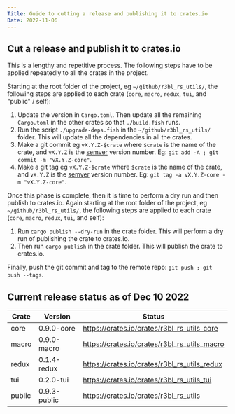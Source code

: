 ```yaml
---
Title: Guide to cutting a release and publishing it to crates.io
Date: 2022-11-06
---
```


## Cut a release and publish it to crates.io

This is a lengthy and repetitive process. The following steps have to be applied repeatedly to all
the crates in the project.

Starting at the root folder of the project, eg `~/github/r3bl_rs_utils/`, the following steps are
applied to each crate (`core`, `macro`, `redux`, `tui`, and "public" / self):

1. Update the version in `Cargo.toml`. Then update all the remaining `Cargo.toml` in the other
   crates so that `./build.fish` runs.
2. Run the script `./upgrade-deps.fish` in the `~/github/r3bl_rs_utils/` folder. This will update
   all the dependencies in all the crates.
3. Make a git commit eg `vX.Y.Z-$crate` where `$crate` is the name of the crate, and `vX.Y.Z` is the
   [semver](https://semver.org/) version number. Eg: `git add -A ; git commit -m "vX.Y.Z-core"`.
4. Make a git tag eg `vX.Y.Z-$crate` where `$crate` is the name of the crate, and `vX.Y.Z` is the
   [semver](https://semver.org/) version number. Eg: `git tag -a vX.Y.Z-core -m "vX.Y.Z-core"`.

Once this phase is complete, then it is time to perform a dry run and then publish to crates.io.
Again starting at the root folder of the project, eg `~/github/r3bl_rs_utils/`, the following steps
are applied to each crate (`core`, `macro`, `redux`, `tui`, and self):

1. Run `cargo publish --dry-run` in the crate folder. This will perform a dry run of publishing the
   crate to crates.io.
2. Then run `cargo publish` in the crate folder. This will publish the crate to crates.io.

Finally, push the git commit and tag to the remote repo: `git push ; git push --tags`.

## Current release status as of Dec 10 2022

| Crate  | Version      | Status                                       |
| ------ | ------------ | -------------------------------------------- |
| core   | 0.9.0-core   | https://crates.io/crates/r3bl_rs_utils_core  |
| macro  | 0.9.0-macro  | https://crates.io/crates/r3bl_rs_utils_macro |
| redux  | 0.1.4-redux  | https://crates.io/crates/r3bl_rs_utils_redux |
| tui    | 0.2.0-tui    | https://crates.io/crates/r3bl_rs_utils_tui   |
| public | 0.9.3-public | https://crates.io/crates/r3bl_rs_utils       |
